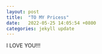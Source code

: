 ```yaml
---
layout: post
title:  "TO MY Pricess"
date:   2022-05-25 14:05:54 +0800
categories: jekyll update
---
```


I LOVE YOU!!!
